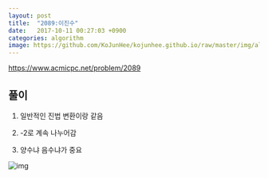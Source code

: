 ```yaml
---
layout: post
title:  "2089:이진수"
date:   2017-10-11 00:27:03 +0900
categories: algorithm
image: https://github.com/KoJunHee/kojunhee.github.io/raw/master/img/algorithm.png
---
```



<https://www.acmicpc.net/problem/2089>

## 풀이

1. 일반적인 진법 변환이랑 같음

2. -2로 계속 나누어감
3. 양수냐 음수냐가 중요 

![img](http://cfile10.uf.tistory.com/image/99B47E3359DE3510229328)
